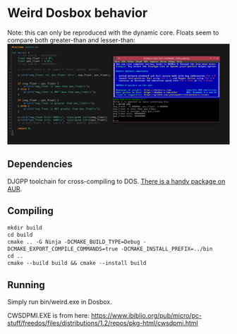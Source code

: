 # Weird Dosbox behavior
Note: this can only be reproduced with the dynamic core.
Floats seem to compare both greater-than and lesser-than:
![Screenshot displaying the result of running the code in main.c alongside the code itself](doc/weird.png)


## Dependencies
DJGPP toolchain for cross-compiling to DOS. [There is a handy package on AUR](https://aur.archlinux.org/packages/djgpp-gcc).

## Compiling

```
mkdir build
cd build
cmake .. -G Ninja -DCMAKE_BUILD_TYPE=Debug -DCMAKE_EXPORT_COMPILE_COMMANDS=true -DCMAKE_INSTALL_PREFIX=../bin
cd ..
cmake --build build && cmake --install build
```

## Running
Simply run bin/weird.exe in Dosbox.

CWSDPMI.EXE is from here:
https://www.ibiblio.org/pub/micro/pc-stuff/freedos/files/distributions/1.2/repos/pkg-html/cwsdpmi.html
